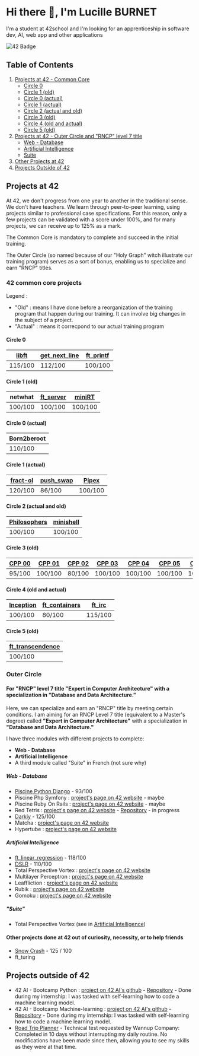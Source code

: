 # Hi there 👋, I'm Lucille BURNET

I'm a student at 42school and I'm looking for an apprenticeship in software dev, AI, web app and other applications

![42 Badge](https://badge.mediaplus.ma/darkblue/lburnet?1337Badge=off&UM6P=off)

## Table of Contents

1. [Projects at 42 - Common Core](#projects-at-42)
   - [Circle 0](#circle-0)
   - [Circle 1 (old)](#circle-1-old)
   - [Circle 0 (actual)](#circle-0-actual)
   - [Circle 1 (actual)](#circle-1-actual)
   - [Circle 2 (actual and old)](#circle-2-actual-and-old)
   - [Circle 3 (old)](#circle-3-old)
   - [Circle 4 (old and actual)](#circle-4-old-and-actual)
   - [Circle 5 (old)](#circle-5-old)
2. [Projects at 42 - Outer Circle and "RNCP" level 7 title](#outer-circle)
   - [Web - Database](#web---database)
   - [Artificial Intelligence](#artificial-intelligence)
   - [Suite](#suite)
3. [Other Projects at 42](#other-projects-done-at-42-out-of-curiosity-necessity-or-to-help-friends)
4. [Projects Outside of 42](#projects-outside-of-42)


## Projects at 42
At 42, we don't progress from one year to another in the traditional sense. We don't have teachers. We learn through peer-to-peer learning, using projects similar to professional case specifications. For this reason, only a few projects can be validated with a score under 100%, and for many projects, we can receive up to 125% as a mark.

The Common Core is mandatory to complete and succeed in the initial training.

The Outer Circle (so named because of our "Holy Graph" witch illustrate our training program) serves as a sort of bonus, enabling us to specialize and earn "RNCP" titles.

### 42 common core projects

Legend :
* "Old" : means I have done before a reorganization of the training program that happen during our training. It can involve big changes in the subject of a project.
* "Actual" : means it correcpond to our actual training program

#### Circle 0
| [libft](https://github.com/aleyra/Libft) | [get_next_line](https://github.com/aleyra/Get_Next_Line) | [ft_printf](https://github.com/aleyra/ft_printf) |
|-----------|-----------|-----------|
| 115/100   | 112/100   | 100/100   |

#### Circle 1 (old)
| netwhat | [ft_server](https://github.com/aleyra/ft_server) | [miniRT](https://github.com/aleyra/miniRT) |
|-----------|-----------|-----------|
| 100/100   | 100/100   | 100/100   |

#### Circle 0 (actual)
| Born2beroot |
|-------------|
| 110/100     |

#### Circle 1 (actual)
| [fract-ol](https://github.com/aleyra/fract-ol) | [push_swap](https://github.com/aleyra/Push_swap) | [Pipex](https://github.com/aleyra/Pipex) |
|-----------|-----------|-----------|
| 120/100   | 86/100    | 100/100   |

#### Circle 2 (actual and old)
| [Philosophers](https://github.com/aleyra/Philosopher) | [minishell](https://github.com/aleyra/MiniShell) |
|-----------|-----------|
| 100/100   | 100/100   |

#### Circle 3 (old)
| [CPP 00](https://github.com/aleyra/CPP-Module-00) | [CPP 01](https://github.com/aleyra/CPP-Module-01) | [CPP 02](https://github.com/aleyra/CPP-Module-02) | [CPP 03](https://github.com/aleyra/CPP-Module-03) | [CPP 04](https://github.com/aleyra/CPP-Module-04) | [CPP 05](https://github.com/aleyra/CPP-Module-05) | [CPP 06](https://github.com/aleyra/CPP-Module-06) | [CPP 07](https://github.com/aleyra/CPP-Module-07) | [CPP 08](https://github.com/aleyra/CPP-Module-08) | 
|-------------|-----------|-----------|-----------|-----------|-----------|-----------|-----------|-----------|
| 95/100      | 100/100   | 80/100    | 100/100   | 100/100   | 100/100   | 100/100   | 100/100   | 100/100   |

#### Circle 4 (old and actual)
| [Inception](https://github.com/aleyra/Inception) | [ft_containers](https://github.com/aleyra/ft_containers.git) | [ft_irc](https://github.com/aleyra/ft_irc) |
|-------------|-------------|----------|
| 100/100     | 80/100      | 115/100  |

#### Circle 5 (old)
| [ft_transcendence](https://github.com/LetoGdT/transcendence) |
|---------------------------|
| 100/100                   |

### Outer Circle

#### For "RNCP" level 7 title "Expert in Computer Architecture" with a specialization in "Database and Data Architecture."
Here, we can specialize and earn an "RNCP" title by meeting certain conditions. I am aiming for an RNCP Level 7 title (equivalent to a Master's degree) called **"Expert in Computer Architecture"** with a specialization in **"Database and Data Architecture."**

I have three modules with different projects to complete:

* **Web - Database**
* **Artificial Intelligence**
* A third module called "Suite" in French (not sure why)


##### Web - Database
- [Piscine Python Django](https://github.com/aleyra/Piscine-Django/tree/master) - 93/100
- Piscine Php Symfony : [project's page on 42 website](https://projects.intra.42.fr/projects/42cursus-piscine-php-symfony) - maybe 
- Piscine Ruby On Rails : [project's page on 42 website](https://projects.intra.42.fr/projects/42cursus-piscine-ruby-on-rails) - maybe 
- Red Tetris : [project's page on 42 website](https://projects.intra.42.fr/projects/42cursus-red-tetris) - [Repository](https://github.com/aleyra/red-tetris/tree/master) - in progress
- [Darkly](https://github.com/aleyra/Darkly) - 125/100
- Matcha : [project's page on 42 website](https://projects.intra.42.fr/projects/42cursus-matcha)
- Hypertube : [project's page on 42 website](https://projects.intra.42.fr/projects/42cursus-hypertube)

##### Artificial Intelligence

- [ft_linear_regression](https://github.com/aleyra/ft_linear_regresssion) - 118/100
- [DSLR](https://github.com/fdaumas/dslr) - 110/100
- Total Perspective Vortex : [project's page on 42 website](https://projects.intra.42.fr/projects/42cursus-total-perspective-vortex)
- Multilayer Perceptron : [project's page on 42 website](https://projects.intra.42.fr/projects/42cursus-multilayer-perceptron)
- Leaffliction : [project's page on 42 website](https://projects.intra.42.fr/projects/leaffliction)
- Rubik : [project's page on 42 website](https://projects.intra.42.fr/projects/42cursus-rubik)
- Gomoku : [project's page on 42 website](https://projects.intra.42.fr/projects/42cursus-gomoku)

##### "Suite"

- Total Perspective Vortex (see in [Artificial Intelligence](#artificial-intelligence))

#### Other projects done at 42 out of curiosity, necessity, or to help friends
- [Snow Crash](https://github.com/mfunyu/snow-crash) - 125 / 100
- ft_turing

## Projects outside of 42
- 42 AI - Bootcamp Python : [project on 42 AI's github](https://github.com/42-AI/bootcamp_python/releases) - [Repository](https://github.com/aleyra/42IA_bootcamp_python) - Done during my internship: I was tasked with self-learning how to code a machine learning model.
- 42 AI - Bootcamp Machine-learning : [project on 42 AI's github](https://github.com/42-AI/bootcamp_machine-learning/releases) - [Repository](https://github.com/aleyra/42IA_bootcamp_machine-learning) - Done during my internship: I was tasked with self-learning how to code a machine learning model.
- [Road Trip Planner](https://github.com/aleyra/Road-Trip-Planner) - Technical test requested by Wannup Company: Completed in 10 days without interrupting my daily routine. No modifications have been made since then, allowing you to see my skills as they were at that time.